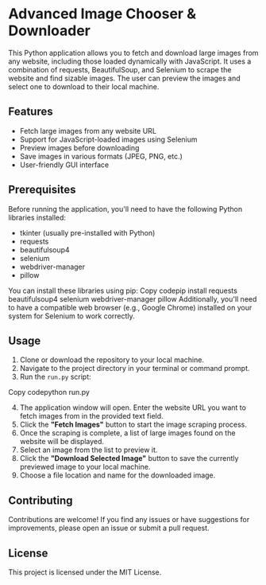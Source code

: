 <h1>Advanced Image Chooser & Downloader</h1>
This Python application allows you to fetch and download large images from any website, including those loaded dynamically with JavaScript. It uses a combination of requests, BeautifulSoup, and Selenium to scrape the website and find sizable images. The user can preview the images and select one to download to their local machine.
<h2>Features</h2>
<ul>
<li>Fetch large images from any website URL</li>
<li>Support for JavaScript-loaded images using Selenium</li>
<li>Preview images before downloading</li>
<li>Save images in various formats (JPEG, PNG, etc.)</li>
<li>User-friendly GUI interface</li>
</ul>
<h2>Prerequisites</h2>
Before running the application, you'll need to have the following Python libraries installed:
<ul>
<li>tkinter (usually pre-installed with Python)</li>
<li>requests</li>
<li>beautifulsoup4</li>
<li>selenium</li>
<li>webdriver-manager</li>
<li>pillow</li>
</ul>
You can install these libraries using pip:
Copy codepip install requests beautifulsoup4 selenium webdriver-manager pillow
Additionally, you'll need to have a compatible web browser (e.g., Google Chrome) installed on your system for Selenium to work correctly.
<h2>Usage</h2>
<ol>
<li>Clone or download the repository to your local machine.</li>
<li>Navigate to the project directory in your terminal or command prompt.</li>
<li>Run the <code>run.py</code> script:</li>
</ol>
Copy codepython run.py
<ol start="4">
<li>The application window will open. Enter the website URL you want to fetch images from in the provided text field.</li>
<li>Click the <b>"Fetch Images"</b> button to start the image scraping process.</li>
<li>Once the scraping is complete, a list of large images found on the website will be displayed.</li>
<li>Select an image from the list to preview it.</li>
<li>Click the <b>"Download Selected Image"</b> button to save the currently previewed image to your local machine.</li>
<li>Choose a file location and name for the downloaded image.</li>
</ol>
<h2>Contributing</h2>
Contributions are welcome! If you find any issues or have suggestions for improvements, please open an issue or submit a pull request.
<h2>License</h2>
This project is licensed under the MIT License.
